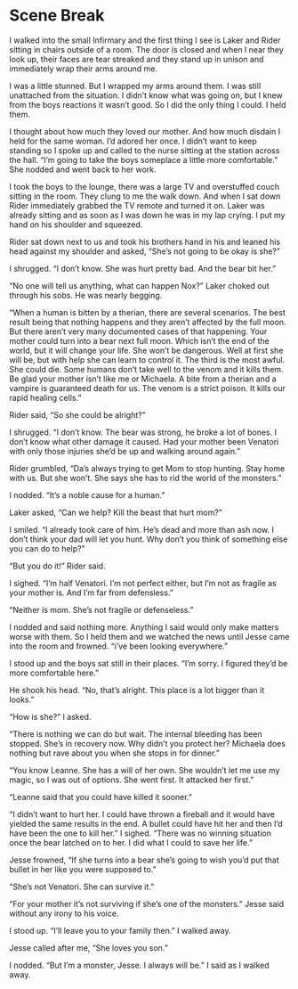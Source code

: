 # Scene Break

I walked into the small Infirmary and the first thing I see is Laker and Rider sitting in chairs outside of a room. The door is closed and when I near they look up, their faces are tear streaked and they stand up in unison and immediately wrap their arms around me.

I was a little stunned. But I wrapped my arms around them. I was still unattached from the situation. I didn’t know what was going on, but I knew from the boys reactions it wasn’t good. So I did the only thing I could. I held them.

I thought about how much they loved our mother. And how much disdain I held for the same woman. I’d adored her once. I didn’t want to keep standing so I spoke up and called to the nurse sitting at the station across the hall. “I’m going to take the boys someplace a little more comfortable.” She nodded and went back to her work.

I took the boys to the lounge, there was a large TV and overstuffed couch sitting in the room. They clung to me the walk down. And when I sat down Rider immediately grabbed the TV remote and turned it on. Laker was already sitting and as soon as I was down he was in my lap crying. I put my hand on his shoulder and squeezed.

Rider sat down next to us and took his brothers hand in his and leaned his head against my shoulder and asked, “She’s not going to be okay is she?”

I shrugged. “I don’t know. She was hurt pretty bad. And the bear bit her.”

“No one will tell us anything, what can happen Nox?” Laker choked out through his sobs. He was nearly begging.

“When a human is bitten by a therian, there are several scenarios. The best result being that nothing happens and they aren’t affected by the full moon. But there aren’t very many documented cases of that happening. Your mother could turn into a bear next full moon. Which isn’t the end of the world, but it will change your life. She won’t be dangerous. Well at first she will be, but with help she can learn to control it. The third is the most awful. She could die. Some humans don’t take well to the venom and it kills them. Be glad your mother isn’t like me or Michaela. A bite from a therian and a vampire is guaranteed death for us. The venom is a strict poison. It kills our rapid healing cells.”

Rider said, “So she could be alright?”

I shrugged. “I don’t know. The bear was strong, he broke a lot of bones. I don’t know what other damage it caused. Had your mother been Venatori with only those injuries she’d be up and walking around again.”

Rider grumbled, “Da’s always trying to get Mom to stop hunting. Stay home with us. But she won’t. She says she has to rid the world of the monsters.”

I nodded. “It’s a noble cause for a human.”

Laker asked, “Can we help? Kill the beast that hurt mom?”

I smiled. “I already took care of him. He’s dead and more than ash now. I don’t think your dad will let you hunt. Why don’t you think of something else you can do to help?”

“But you do it!” Rider said.

I sighed. “I’m half Venatori. I’m not perfect either, but I’m not as fragile as your mother is. And I’m far from defensless.”

“Neither is mom. She’s not fragile or defenseless.”

I nodded and said nothing more. Anything I said would only make matters worse with them. So I held them and we watched the news until Jesse came into the room and frowned. “i’ve been looking everywhere.”

I stood up and the boys sat still in their places. “I’m sorry. I figured they’d be more comfortable here.”

He shook his head. “No, that’s alright. This place is a lot bigger than it looks.”

“How is she?” I asked.

“There is nothing we can do but wait. The internal bleeding has been stopped. She’s in recovery now. Why didn’t you protect her? Michaela does nothing but rave about you when she stops in for dinner.”

“You know Leanne. She has a will of her own. She wouldn’t let me use my magic, so I was out of options. She went first. It attacked her first.”

“Leanne said that you could have killed it sooner.”

“I didn’t want to hurt her. I could have thrown a fireball and it would have yielded the same results in the end. A bullet could have hit her and then I’d have been the one to kill her.” I sighed. “There was no winning situation once the bear latched on to her. I did what I could to save her life.”

Jesse frowned, “If she turns into a bear she’s going to wish you’d put that bullet in her like you were supposed to.”

“She’s not Venatori. She can survive it.”

“For your mother it’s not surviving if she’s one of the monsters.” Jesse said without any irony to his voice.

I stood up. “I’ll leave you to your family then.” I walked away.

Jesse called after me, “She loves you son.”

I nodded. “But I’m a monster, Jesse. I always will be.” I said as I walked away.


